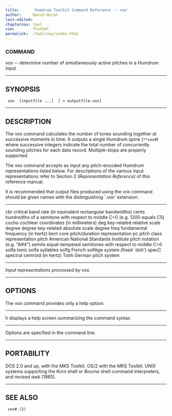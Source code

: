 ```yaml
---
title:		'Humdrum Toolkit Command Reference -- vox'
author:		David Huron
last-edited:
chapternav:	tool
vim:		ft=html
permalink:	/tool/vox/index.html
---
```


### COMMAND

<span class="tool">vox</span> -- determine number of simultaneously active pitches in a
Humdrum input

------------------------------------------------------------------------

## SYNOPSIS ##

` vox  [inputfile ...]  [ > outputfile.vox]`

------------------------------------------------------------------------

## DESCRIPTION ##

The <span class="tool">vox</span> command calculates the number of tones sounding together at
successive moments in time. It outputs a single Humdrum spine (`**vox#`)
where successive integers indicate the total number of concurrently
sounding pitches for each data record. Multiple-stops are properly
supported.

The <span class="tool">vox</span> command accepts as input any pitch-encoded Humdrum
representations listed below. For descriptions of the various input
representations refer to Section 2 *(Representation Reference)* of this
reference manual.

It is recommended that output files produced using the <span class="tool">vox</span> command
should be given names with the distinguishing \`.vox\' extension.

------------ ---------------------------------------------------------------------------
<span class="rep">cbr</span>      critical band rate (in equivalent rectangular bandwidths)
<span class="rep">cents</span>    hundredths of a semitone with respect to middle C=0 (e.g. 1200 equals C5)
<span class="rep">cocho</span>    cochlear coordinates (in millimeters)
<span class="rep">deg</span>      key-related relative scale degree
<span class="rep">degree</span>   key-related absolute scale degree
<span class="rep">freq</span>     fundamental frequency (in hertz)
<span class="rep">kern</span>     core pitch/duration representation
<span class="rep">pc</span>       pitch class representation
<span class="rep">pitch</span>    American National Standards Institute pitch notation (e.g. \"A\#4\")
<span class="rep">semits</span>   equal-tempered semitones with respect to middle C=0
<span class="rep">solfa</span>    tonic solfa syllables
<span class="rep">solfg</span>    French solfège system (fixed \`doh\')
<span class="rep">specC</span>    spectral centroid (in hertz)
<span class="rep">Tonh</span>     German pitch system
------------ ---------------------------------------------------------------------------

*Input representations processed by <span class="tool">vox</span>.*

------------------------------------------------------------------------

## OPTIONS ##

The <span class="tool">vox</span> command provides only a help option:

-------- -------------------------------------------------------
<span class="option">h</span>   displays a help screen summarizing the command syntax
-------- -------------------------------------------------------

Options are specified in the command line.

------------------------------------------------------------------------

## PORTABILITY ##

DOS 2.0 and up, with the MKS Toolkit. OS/2 with the MKS Toolkit. UNIX
systems supporting the *Korn* shell or *Bourne* shell command
interpreters, and revised *awk* (1985).

------------------------------------------------------------------------

## SEE ALSO ##

` vox# (2)`



